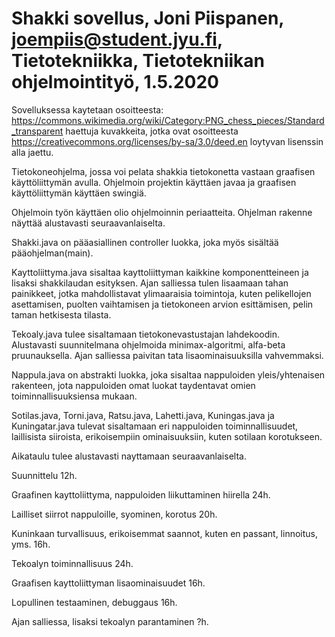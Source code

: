 # Shakki sovellus, Joni Piispanen, joempiis@student.jyu.fi, Tietotekniikka, Tietotekniikan ohjelmointityö, 1.5.2020

Sovelluksessa kaytetaan osoitteesta: https://commons.wikimedia.org/wiki/Category:PNG_chess_pieces/Standard_transparent haettuja kuvakkeita, jotka ovat osoitteesta https://creativecommons.org/licenses/by-sa/3.0/deed.en loytyvan lisenssin alla jaettu.

Tietokoneohjelma, jossa voi pelata shakkia tietokonetta vastaan graafisen käyttöliittymän avulla. Ohjelmoin projektin käyttäen javaa ja graafisen käyttöliittymän käyttäen swingiä.

Ohjelmoin työn käyttäen olio ohjelmoinnin periaatteita. Ohjelman rakenne näyttää alustavasti seuraavanlaiselta.

Shakki.java on pääasiallinen controller luokka, joka myös sisältää pääohjelman(main).

Kayttoliittyma.java sisaltaa kayttoliittyman kaikkine komponentteineen ja lisaksi shakkilaudan esityksen. Ajan salliessa tulen lisaamaan tahan painikkeet, jotka mahdollistavat ylimaaraisia toimintoja, kuten pelikellojen asettamisen, puolten vaihtamisen ja tietokoneen arvion esittämisen, pelin taman hetkisesta tilasta.

Tekoaly.java tulee sisaltamaan tietokonevastustajan lahdekoodin. Alustavasti suunnitelmana ohjelmoida minimax-algoritmi, alfa-beta pruunauksella. Ajan salliessa paivitan tata lisaominaisuuksilla vahvemmaksi.

Nappula.java on abstrakti luokka, joka sisaltaa nappuloiden yleis/yhtenaisen rakenteen, jota nappuloiden omat luokat taydentavat omien toiminnallisuuksiensa mukaan.

Sotilas.java, Torni.java, Ratsu.java, Lahetti.java, Kuningas.java ja Kuningatar.java tulevat sisaltamaan eri nappuloiden toiminnallisuudet, laillisista siiroista, erikoisempiin ominaisuuksiin, kuten sotilaan korotukseen.

Aikataulu tulee alustavasti nayttamaan seuraavanlaiselta.

Suunnittelu 12h.

Graafinen kayttoliittyma, nappuloiden liikuttaminen hiirella 24h.

Lailliset siirrot nappuloille, syominen, korotus 20h.

Kuninkaan turvallisuus, erikoisemmat saannot, kuten en passant, linnoitus, yms. 16h.

Tekoalyn toiminnallisuus 24h.

Graafisen kayttoliittyman lisaominaisuudet 16h.

Lopullinen testaaminen, debuggaus 16h.

Ajan salliessa, lisaksi tekoalyn parantaminen ?h.
